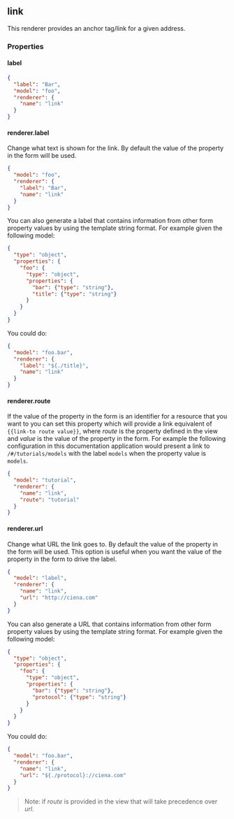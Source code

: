## link

This renderer provides an anchor tag/link for a given address.

### Properties

#### label

```json
{
  "label": "Bar",
  "model": "foo",
  "renderer": {
    "name": "link"
  }
}
```

#### renderer.label

Change what text is shown for the link. By default the value of the property in
the form will be used.

```json
{
  "model": "foo",
  "renderer": {
    "label": "Bar",
    "name": "link"
  }
}
```

You can also generate a label that contains information from other form property
values by using the template string format. For example given the following
model:

```json
{
  "type": "object",
  "properties": {
    "foo": {
      "type": "object",
      "properties": {
        "bar": {"type": "string"},
        "title": {"type": "string"}
      }
    }
  }
}
```

You could do:

```json
{
  "model": "foo.bar",
  "renderer": {
    "label": "${./title}",
    "name": "link"
  }
}
```

#### renderer.route

If the value of the property in the form is an identifier for a resource that
you want to you can set this property which will provide a link equivalent of
`{{link-to route value}}`, where *route* is the property defined in the view and
*value* is the value of the property in the form. For example the following
configuration in this documentation application would present a link to
`/#/tutorials/models` with the label `models` when the property value is
`models`.

```json
{
  "model": "tutorial",
  "renderer": {
    "name": "link",
    "route": "tutorial"
  }
}
```

#### renderer.url

Change what URL the link goes to. By default the value of the property in the
form will be used. This option is useful when you want the value of the property
in the form to drive the label.

```json
{
  "model": "label",
  "renderer": {
    "name": "link",
    "url": "http://ciena.com"
  }
}
```

You can also generate a URL that contains information from other form property
values by using the template string format. For example given the following
model:

```json
{
  "type": "object",
  "properties": {
    "foo": {
      "type": "object",
      "properties": {
        "bar": {"type": "string"},
        "protocol": {"type": "string"}
      }
    }
  }
}
```

You could do:

```json
{
  "model": "foo.bar",
  "renderer": {
    "name": "link",
    "url": "${./protocol}://ciena.com"
  }
}
```

> Note: if *route* is provided in the view that will take precedence over *url*.
